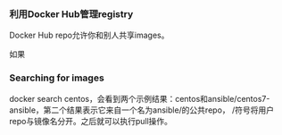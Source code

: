 ### 利用Docker Hub管理registry

Docker Hub repo允许你和别人共享images。

如果

### Searching for images

docker search centos，会看到两个示例结果：centos和ansible/centos7-ansible，第二个结果表示它来自一个名为ansible/的公共repo，
/符号将用户repo与镜像名分开。之后就可以执行pull操作。
